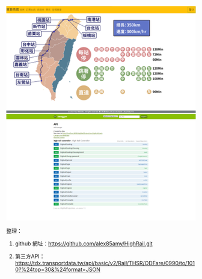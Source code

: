 <img width="1280" alt="hello!" src="highrail_main.png">


<img width="1280" alt="hello!" src="swagger.png">


整理：

1. github 網址：https://github.com/alex85amy/HighRail.git

2. 第三方API：https://tdx.transportdata.tw/api/basic/v2/Rail/THSR/ODFare/0990/to/1010?%24top=30&%24format=JSON